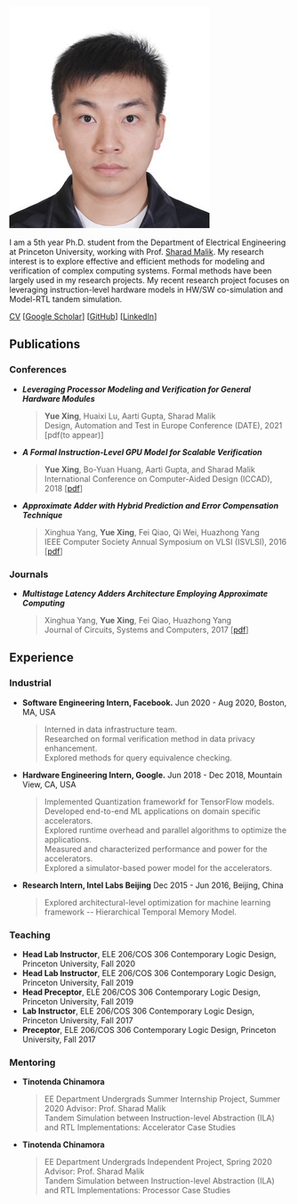 ![profile-pic](img/YUEX-VISA.jpg)

I am a 5th year Ph.D. student from the Department of Electrical Engineering at Princeton University, working with Prof. [Sharad Malik](https://www.princeton.edu/~sharad/). 
My research interest is to explore effective and efficient methods for modeling and verification of complex computing systems. Formal methods have been largely used in my research projects. My recent research project focuses on leveraging instruction-level hardware models in HW/SW co-simulation and Model-RTL tandem simulation.  

[CV](/files/cv.pdf) 
\[[Google Scholar](https://scholar.google.com/citations?user=gPszBPMAAAAJ&hl=en&oi=ao)] 
\[[GitHub](https://github.com/yuex1994)] 
\[[LinkedIn](https://www.linkedin.com/in/yue-xing-8b893810b/)]

## Publications

### Conferences
-  **_Leveraging Processor Modeling and Verification for General Hardware Modules_**
    > **Yue Xing**, Huaixi Lu, Aarti Gupta, Sharad Malik  
    > Design, Automation and Test in Europe Conference (DATE), 2021
    > \[pdf(to appear)]

-   **_A Formal Instruction-Level GPU Model for Scalable Verification_**
    > **Yue Xing**, Bo-Yuan Huang, Aarti Gupta, and Sharad Malik  
    > International Conference on Computer-Aided Design (ICCAD), 2018 
    > \[[pdf](/files/iccad18.pdf)]

-   **_Approximate Adder with Hybrid Prediction and Error Compensation Technique_**
    > Xinghua Yang, **Yue Xing**, Fei Qiao, Qi Wei, Huazhong Yang   
    > IEEE Computer Society Annual Symposium on VLSI (ISVLSI), 2016 
    > \[[pdf](/files/isvlsi16.pdf)]

### Journals

-   **_Multistage Latency Adders Architecture Employing Approximate Computing_**
    > Xinghua Yang, **Yue Xing**, Fei Qiao, Huazhong Yang  
    > Journal of Circuits, Systems and Computers, 2017 
    > \[[pdf](files/jcsc17.pdf)]

## Experience

### Industrial

-  **Software Engineering Intern, Facebook.** Jun 2020 - Aug 2020, Boston, MA, USA
    > Interned in data infrastructure team.  
    > Researched on formal verification method in data privacy enhancement.  
    > Explored methods for query equivalence checking. 

-   **Hardware Engineering Intern, Google.** Jun 2018 - Dec 2018, Mountain View, CA, USA 
    > Implemented Quantization frameworkf for TensorFlow models.  
    > Developed end-to-end ML applications on domain specific accelerators.  
    > Explored runtime overhead and parallel algorithms to optimize the applications.  
    > Measured and characterized performance and power for the accelerators.  
    > Explored a simulator-based power model for the accelerators.  

-   **Research Intern, Intel Labs Beijing**
    Dec 2015 - Jun 2016, Beijing, China 
    > Explored architectural-level optimization for machine learning framework -- Hierarchical Temporal Memory Model.  

### Teaching

-   **Head Lab Instructor**, ELE 206/COS 306 Contemporary Logic Design, Princeton University, Fall 2020
-   **Head Lab Instructor**, ELE 206/COS 306 Contemporary Logic Design, Princeton University, Fall 2019
-   **Head Preceptor**, ELE 206/COS 306 Contemporary Logic Design, Princeton University, Fall 2019
-   **Lab Instructor**, ELE 206/COS 306 Contemporary Logic Design, Princeton University, Fall 2017
-   **Preceptor**, ELE 206/COS 306 Contemporary Logic Design, Princeton University, Fall 2017

### Mentoring

-   **Tinotenda Chinamora**
    > EE Department Undergrads Summer Internship Project, Summer 2020 
    > Advisor: Prof. Sharad Malik  
    > Tandem Simulation between Instruction-level Abstraction (ILA) and RTL Implementations: Accelerator Case Studies 

-   **Tinotenda Chinamora**
    > EE Department Undergrads Independent Project, Spring 2020   
    > Advisor: Prof. Sharad Malik  
    > Tandem Simulation between Instruction-level Abstraction (ILA) and RTL Implementations: Processor Case Studies 
